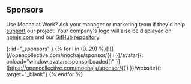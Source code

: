 ## Sponsors

Use Mocha at Work?  Ask your manager or marketing team if they'd help [support](https://opencollective.com/mochajs#support) our project.  Your company's logo will also be displayed on [npmjs.com](http://npmjs.com/package/mocha) and our [GitHub repository](https://github.com/mochajs/mocha#sponsors).

<!-- markdownlint-disable MD034 -->
{: id="_sponsors" }
{% for i in (0..29) %}[![](//opencollective.com/mochajs/sponsor/{{ i }}/avatar){: onload="window.avatars.sponsorLoaded()" }](https://opencollective.com/mochajs/sponsor/{{ i }}/website){: target="_blank"} {% endfor %}
